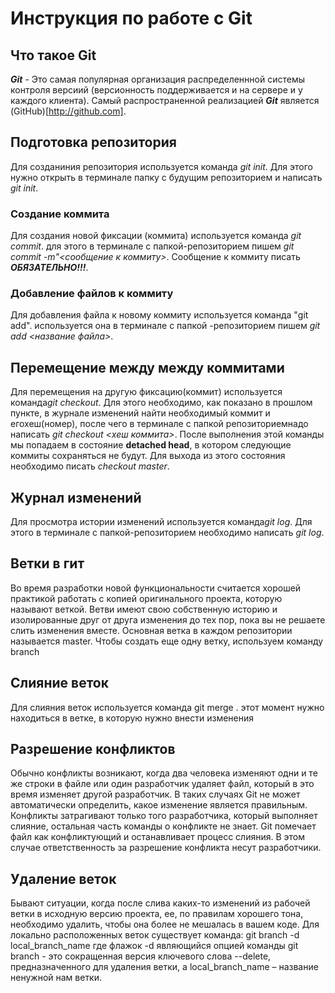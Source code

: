 # Инструкция по работе с Git

## Что такое Git

***Git***  - Это самая популярная организация распределеннной системы контроля версиий (версионность поддерживается и на сервере и у каждого клиента). Самый распространенной реализацией ***Git*** является (GitHub)[http://github.com].

##  Подготовка репозитория

Для созданиния репозитория используется команда *git init*. Для этого нужно открыть в терминале папку с будущим репозиторием и написать *git init*.


### Создание коммита

Для создания новой фиксации (коммита)
используется команда *git commit*. для этого в терминале с папкой-репозиторием пишем *git commit -m"<сообщение к коммиту>*. Сообщение к коммиту писать ***ОБЯЗАТЕЛЬНО!!!***.


### Добавление файлов к коммиту

Для добавления файла к новому коммиту используется команда "git add". используется она в терминале с папкой -репозиторием пишем *git add <название файла>*.


## Перемещение между между коммитами

Для перемещения на другую фиксацию(коммит) используется команда*git checkout*. Для этого необходимо, как показано в прошлом пункте, в журнале изменений найти необходимый коммит и егохеш(номер), после чего в терминале с папкой репозиториемнадо написать *git checkout <хеш коммита>*.
После выполнения этой команды мы попадаем в состояние **detached head**, в котором следующие коммиты сохраняться не будут. Для выхода из этого состояния необходимо писать 
*checkout master*.

## Журнал изменений

Для просмотра истории изменений используется команда*git log*. Для этого в терминале с папкой-репозиторием необходимо написать *git log*.


## Ветки в гит
Во время разработки новой функциональности считается хорошей практикой работать с копией оригинального проекта, которую называют веткой. Ветви имеют свою собственную историю и изолированные друг от друга изменения до тех пор, пока вы не решаете слить изменения вместе.  Основная ветка в каждом репозитории называется master. Чтобы создать еще одну ветку, используем команду branch <name>

## Слияние веток 
Для слияния веток используется команда git merge <branch name>. этот момент нужно находиться в ветке, в которую нужно внести изменения



## Разрешение конфликтов

Обычно конфликты возникают, когда два человека изменяют одни и те же строки в файле или один разработчик удаляет файл, который в это время изменяет другой разработчик. В таких случаях Git не может автоматически определить, какое изменение является правильным. Конфликты затрагивают только того разработчика, который выполняет слияние, остальная часть команды о конфликте не знает. Git помечает файл как конфликтующий и останавливает процесс слияния. В этом случае ответственность за разрешение конфликта несут разработчики. 


## Удаление веток

 Бывают ситуации, когда после слива каких-то изменений из рабочей ветки в исходную версию проекта, ее, по правилам хорошего тона, необходимо удалить, чтобы она более не мешалась в вашем коде. Для локально расположенных веток существует команда:
git branch -d local_branch_name
где флажок -d являющийся опцией команды git branch - это сокращенная версия ключевого слова --delete, предназначенного для удаления ветки, а local_branch_name – название ненужной нам ветки.